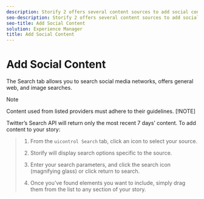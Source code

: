 ```yaml
---
description: Storify 2 offers several content sources to add social content.
seo-description: Storify 2 offers several content sources to add social content.
seo-title: Add Social Content
solution: Experience Manager
title: Add Social Content
---
```


# Add Social Content

The Search tab allows you to search social media networks, offers general web, and image searches.

>[!NOTE]
>
>Content used from listed providers must adhere to their guidelines.
>[!NOTE]
>
>Twitter’s Search API will return only the most recent 7 days’ content.
To add content to your story:

>1. From the `uicontrol Search` tab, click an icon to select your source.
>   
>1. Storify will display search options specific to the source.
>   
>1. Enter your search parameters, and click the search icon (magnifying glass) or click return to search.
>   
>1. Once you’ve found elements you want to include, simply drag them from the list to any section of your story.
>   
>   
